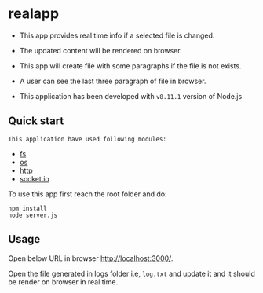 # realapp


- This app provides real time info if a selected file is changed.
- The updated content will be rendered on browser.

- This app will create file with some paragraphs if the file is not exists.
 - A user can see the last three paragraph of file in browser.
 - This application has been developed with ```v8.11.1``` version of Node.js


## Quick start
```
This application have used following modules:
```
- [fs](https://nodejs.org/api/fs.html)
- [os](https://nodejs.org/api/os.html)
- [http](https://nodejs.org/api/http.html)
- [socket.io](https://github.com/socketio/socket.io)

To use this app first reach the root folder and do:
```shell
npm install
node server.js
```

## Usage
Open below URL in browser
 [http://localhost:3000/](http://localhost:3000/).

 Open the file generated in logs folder i.e, ```log.txt``` and update it and it should be render on browser in real time.
